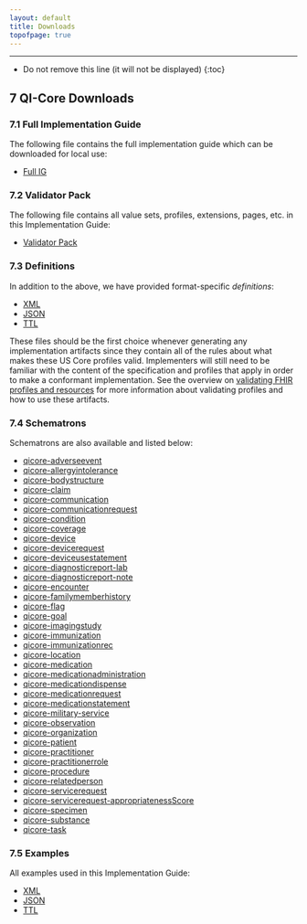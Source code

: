 ```yaml
---
layout: default
title: Downloads
topofpage: true
---
```


---

<!-- TOC  the css styling for this is \pages\assets\css\project.css under 'markdown-toc'-->

* Do not remove this line (it will not be displayed)
{:toc}

## 7 QI-Core Downloads

### 7.1 Full Implementation Guide

The following file contains the full implementation guide which can be downloaded for local use:

-  [Full IG](full-ig.zip)

### 7.2 Validator Pack

The following file contains all value sets, profiles, extensions, pages, etc. in this Implementation Guide:

-  [Validator Pack](validator.pack)

### 7.3 Definitions

In addition to the above, we have provided format-specific *definitions*: 

-  [XML](definitions.xml.zip)
-  [JSON](definitions.json.zip)
-  [TTL](definitions.ttl.zip)

These files should be the first choice whenever generating any implementation artifacts since they contain all of the 
rules about what makes these US Core profiles valid. Implementers will still need to be familiar with the content of the 
specification and profiles that apply in order to make a conformant implementation. See the overview on 
[validating FHIR profiles and resources](http://hl7.org/fhir/validation.html) for more information about validating 
profiles and how to use these artifacts.


### 7.4 Schematrons

Schematrons are also available and listed below:

-  [qicore-adverseevent](qicore-adverseevent.sch)
-  [qicore-allergyintolerance](qicore-allergyintolerance.sch)
-  [qicore-bodystructure](qicore-bodystructure.sch)
-  [qicore-claim](qicore-claim.sch)
-  [qicore-communication](qicore-communication.sch)
-  [qicore-communicationrequest](qicore-communicationrequest.sch)
-  [qicore-condition](qicore-condition.sch)
-  [qicore-coverage](qicore-coverage.sch)
-  [qicore-device](qicore-device.sch)
-  [qicore-devicerequest](qicore-devicerequest.sch)
-  [qicore-deviceusestatement](qicore-deviceusestatement.sch)
-  [qicore-diagnosticreport-lab](qicore-diagnosticreport-lab.sch)
-  [qicore-diagnosticreport-note](qicore-diagnosticreport-note.sch)
-  [qicore-encounter](qicore-encounter.sch)
-  [qicore-familymemberhistory](qicore-familymemberhistory.sch)
-  [qicore-flag](qicore-flag.sch)
-  [qicore-goal](qicore-goal.sch)
-  [qicore-imagingstudy](qicore-imagingstudy.sch)
-  [qicore-immunization](qicore-immunization.sch)
-  [qicore-immunizationrec](qicore-immunizationrec.sch)
-  [qicore-location](qicore-location.sch)
-  [qicore-medication](qicore-medication.sch)
-  [qicore-medicationadministration](qicore-medicationadministration.sch)
-  [qicore-medicationdispense](qicore-medicationdispense.sch)
-  [qicore-medicationrequest](qicore-medicationrequest.sch)
-  [qicore-medicationstatement](qicore-medicationstatement.sch)
-  [qicore-military-service](qicore-military-service.sch)
-  [qicore-observation](qicore-observation.sch)
-  [qicore-organization](qicore-organization.sch)
-  [qicore-patient](qicore-patient.sch)
-  [qicore-practitioner](qicore-practitioner.sch)
-  [qicore-practitionerrole](qicore-practitionerrole.sch)
-  [qicore-procedure](qicore-procedure.sch)
-  [qicore-relatedperson](qicore-relatedperson.sch)
-  [qicore-servicerequest](qicore-servicerequest.sch)
-  [qicore-servicerequest-appropriatenessScore](qicore-servicerequest-appropriatenessScore.sch)
-  [qicore-specimen](qicore-specimen.sch)
-  [qicore-substance](qicore-substance.sch)
-  [qicore-task](qicore-task.sch)

### 7.5 Examples

All examples used in this Implementation Guide:

-  [XML](examples.xml.zip)
-  [JSON](examples.json.zip)
-  [TTL](examples.ttl.zip)